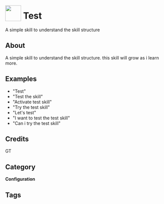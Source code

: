 # <img src="https://raw.githack.com/FortAwesome/Font-Awesome/master/svgs/solid/hammer.svg" card_color="#FC9F03" width="50" height="50" style="vertical-align:bottom"/> Test
A simple skill to understand the skill structure

## About
A simple skill to understand the skill structure.  this skill will grow as i learn more.

## Examples
* "Test"
* "Test the skill"
* "Activate test skill"
* "Try the test skill"
* "Let's test"
* "I want to test the test skill"
* "Can i try the test skill"

## Credits
GT

## Category
**Configuration**

## Tags

